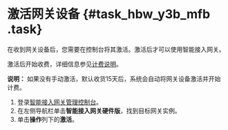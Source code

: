 # 激活网关设备 {#task_hbw_y3b_mfb .task}

在收到网关设备后，您需要在控制台将其激活。激活后才可以使用智能接入网关。

激活后开始收费，详细信息参见[计费说明](../../../../intl.zh-CN/购买指南/计费说明.md#)。

**说明：** 如果没有手动激活，默认收货15天后，系统会自动将网关设备激活并开始计费。

1.  登录[智能接入网关管理控制台](https://smartag.console.aliyun.com/)。
2.  在左侧导航栏单击**智能接入网关硬件版**，找到目标网关实例。
3.  单击**操作**列下的**激活**。

